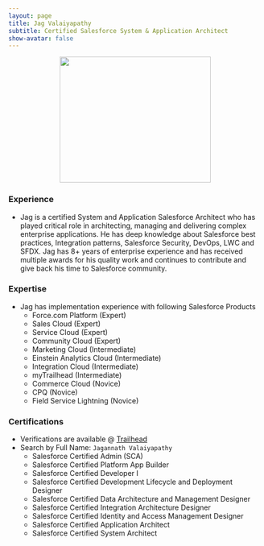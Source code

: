 ```yaml
---
layout: page
title: Jag Valaiyapathy
subtitle: Certified Salesforce System & Application Architect
show-avatar: false
---
```


<p align="center">
  <img width="300" height="250" src="https://user-images.githubusercontent.com/2145211/93159266-d7fa5780-f6db-11ea-9906-674e6d4249f0.jpg">
</p>

### Experience

* Jag is a certified System and Application Salesforce Architect who has played critical role in architecting, managing and delivering complex enterprise applications. He has deep knowledge about Salesforce best practices, Integration patterns, Salesforce Security, DevOps, LWC and SFDX. Jag has 8+ years of enterprise experience and has received multiple awards for his quality work and continues to contribute and give back his time to Salesforce community.

### Expertise

* Jag has implementation experience with following Salesforce Products
  * Force.com Platform (Expert)
  * Sales Cloud (Expert)
  * Service Cloud (Expert)
  * Community Cloud (Expert)
  * Marketing Cloud (Intermediate)
  * Einstein Analytics Cloud (Intermediate)
  * Integration Cloud (Intermediate)
  * myTrailhead (Intermediate)
  * Commerce Cloud (Novice)
  * CPQ (Novice)
  * Field Service Lightning (Novice)

### Certifications

* Verifications are available @ [Trailhead](https://trailhead.salesforce.com/credentials/verification) 
* Search by Full Name: `Jagannath Valaiyapathy`
  * Salesforce Certified Admin (SCA)
  * Salesforce Certified Platform App Builder
  * Salesforce Certified Developer I
  * Salesforce Certified Development Lifecycle and Deployment Designer
  * Salesforce Certified Data Architecture and Management Designer
  * Salesforce Certified Integration Architecture Designer
  * Salesforce Certified Identity and Access Management Designer
  * Salesforce Certified Application Architect
  * Salesforce Certified System Architect
